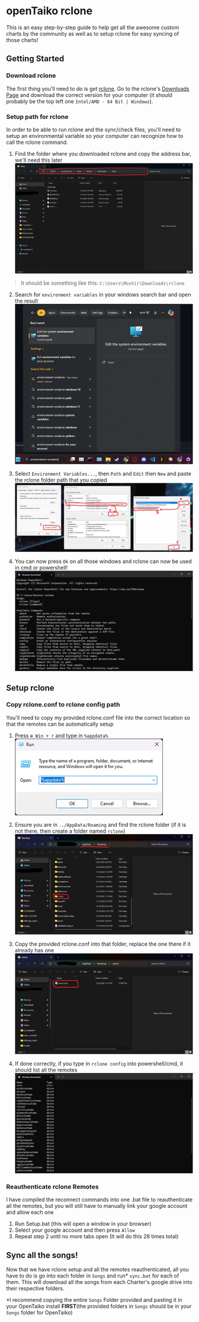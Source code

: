 # openTaiko rclone
This is an easy step-by-step guide to help get all the awesome custom charts by the community as well as to setup rclone for easy syncing of those charts!

## Getting Started
### Download rclone
The first thing you'll need to do is get [rclone](https://rclone.org/). Go to the rclone's [Downloads Page](https://rclone.org/downloads/) and download the correct version for your computer (it should probably be the top left one ```Intel/AMD - 64 Bit | Windows```).

### Setup path for rclone
In order to be able to run rclone and the sync/check files, you'll need to setup an environmental variable so your computer can recognize how to call the rclone command.

1. Find the folder where you downloaded rclone and copy the address bar, we'll need this later
![rclone_folder](Setup/Images/rclone_folder.png)
> It should be something like this: ```C:\Users\Moshir\Downloads\rclone```

2. Search for ```environment variables``` in your windows search bar and open the result
![search](Setup/Images/search.png)

3. Select ```Environment Variables...```, then ```Path``` and ```Edit``` then ```New``` and paste the rclone folder path that you copied
![environment_variables](Setup/Images/environment_variables.png)

4. You can now press ```Ok``` on all those windows and rclone can now be used in cmd or powershell!
![rclone_powershell](Setup/Images/rclone_powershell.png)

## Setup rclone
### Copy rclone.conf to rclone config path
You'll need to copy my provided rclone.conf file into the correct location so that the remotes can be automatically setup

1. Press ```⊞ Win + r``` and type in ```%appdata%``` <br>
![appdata](Setup/Images/appdata.png)

3. Ensure you are in ```../AppData/Roaming``` and find the rclone folder (if it is not there, then create a folder named ```rclone```)
![rclone_config_folder](Setup/Images/rclone_config_folder.png)

5. Copy the provided rclone.conf into that folder, replace the one there if it already has one
![rclone_config_file](Setup/Images/rclone_config_file.png)

7. If done correctly, if you type in ```rclone config``` into powershell/cmd, it should list all the remotes 
![remotes](Setup/Images/remotes.png)

### Reauthenticate rclone Remotes
I have compiled the reconnect commands into one .bat file to reauthenticate all the remotes, but you will still have to manually link your google account and allow each one

1. Run Setup.bat (this will open a window in your browser)
2. Select your google account and then press ```Allow```
3. Repeat step 2 until no more tabs open (It will do this 28 times total)

## Sync all the songs!
Now that we have rclone setup and all the remotes reauthenticated, all you have to do is go into each folder in ```Songs``` and run* ```sync.bat``` for each of them.
This will download all the songs from each Charter's google drive into their respective folders.

*I recommend copying the entire ```Songs``` Folder provided and pasting it in your OpenTaiko install **FIRST**(the provided folders in ```Songs``` should be in your ```Songs``` folder for OpenTaiko)
